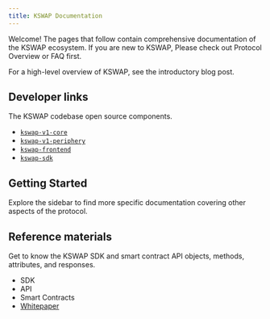 ```yaml
---
title: KSWAP Documentation
---
```


Welcome! The pages that follow contain comprehensive documentation of the KSWAP ecosystem. If you are new to KSWAP, Please check out <Link to="/docs/v1/protocol-overview/how-kswap-works">Protocol Overview</Link> or <Link to="/docs/v1/faq">FAQ</Link> first.

For a high-level overview of KSWAP, see the <Link to='/blog/'>introductory blog post</Link>.

## Developer links

The KSWAP codebase open source components.

- [`kswap-v1-core`](https://github.com/Kimchiswap/kswap-v1-core)
- [`kswap-v1-periphery`](https://github.com/Kimchiswap/Kswap-V1-Periphery)
- [`kswap-frontend`](https://github.com/Kimchiswap/kswap-org)
- [`kswap-sdk`](https://github.com/Kimchiswap/sdk)


## Getting Started

<Wizard />

Explore the sidebar to find more specific documentation covering other aspects of the protocol.


## Reference materials

Get to know the KSWAP SDK and smart contract API objects, methods, attributes, and responses.

- <Link to="/docs/v1/SDK/getting-started/">SDK</Link>
- <Link to="/docs/v1/API/overview">API</Link>
- <Link to="/docs/v1/smart-contracts/factory">Smart Contracts</Link>
- [Whitepaper](/whitepaper.pdf)

